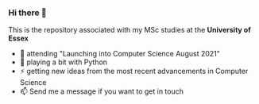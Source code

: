 ### Hi there 👋

This is the repository associated with my MSc studies at the <b>University of Essex</b>

- 🔭 attending "Launching into Computer Science August 2021"
- 🌱 playing a bit with Python
- ⚡ getting new ideas from the most recent advancements in Computer Science
- 📫 Send me a message if you want to get in touch

<!--
**ros101/ros101** is a ✨ _special_ ✨ repository because its `README.md` (this file) appears on your GitHub profile.

Here are some ideas to get you started:

- 🔭 I’m currently working on ...
- 🌱 I’m currently learning ...
- 👯 I’m looking to collaborate on ...
- 🤔 I’m looking for help with ...
- 💬 Ask me about ...
- 📫 How to reach me: ...
- 😄 Pronouns: ...
- ⚡ Fun fact: ...
-->
